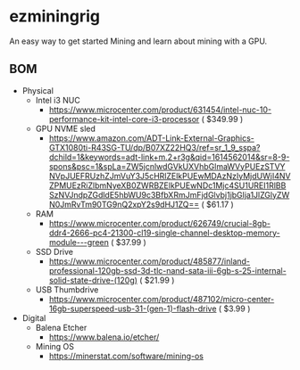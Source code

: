 # ezminingrig

An easy way to get started Mining and learn about mining with a GPU.

## BOM
- Physical 
  - Intel i3 NUC
    - https://www.microcenter.com/product/631454/intel-nuc-10-performance-kit-intel-core-i3-processor ( $349.99 ) 
  - GPU NVME sled
    - https://www.amazon.com/ADT-Link-External-Graphics-GTX1080ti-R43SG-TU/dp/B07XZ22HQ3/ref=sr_1_9_sspa?dchild=1&keywords=adt-link+m.2+r3g&qid=1614562014&sr=8-9-spons&psc=1&spLa=ZW5jcnlwdGVkUXVhbGlmaWVyPUEzSTVYNVpJUEFRUzhZJmVuY3J5cHRlZElkPUEwMDAzNzIyMjdUWjI4NVZPMUEzRiZlbmNyeXB0ZWRBZElkPUEwNDc1Mjc4SU1UREI1RlBBSzNVJndpZGdldE5hbWU9c3BfbXRmJmFjdGlvbj1jbGlja1JlZGlyZWN0JmRvTm90TG9nQ2xpY2s9dHJ1ZQ== ( $61.17 )
  - RAM
    - https://www.microcenter.com/product/626749/crucial-8gb-ddr4-2666-pc4-21300-cl19-single-channel-desktop-memory-module---green ( $37.99 )
  - SSD Drive
    - https://www.microcenter.com/product/485877/inland-professional-120gb-ssd-3d-tlc-nand-sata-iii-6gb-s-25-internal-solid-state-drive-(120g) ( $21.99 )
  - USB Thumbdrive
    - https://www.microcenter.com/product/487102/micro-center-16gb-superspeed-usb-31-(gen-1)-flash-drive ( $3.99 )
- Digital
  - Balena Etcher 
    - https://www.balena.io/etcher/
  - Mining OS
    - https://minerstat.com/software/mining-os    
